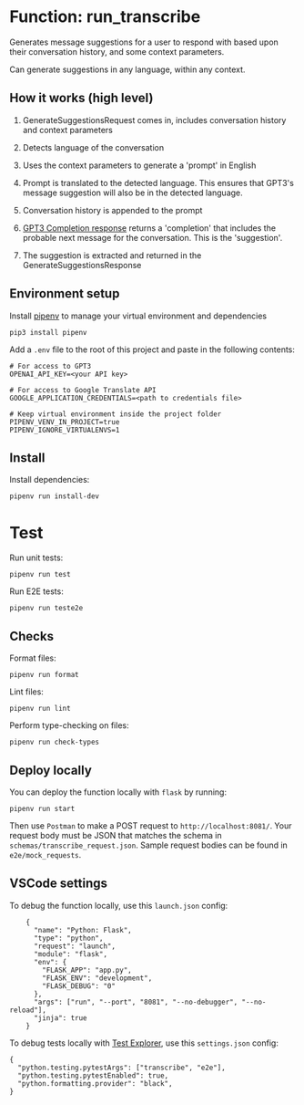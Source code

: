# Function: run_transcribe

Generates message suggestions for a user to respond with based upon their conversation history, and some context parameters.

Can generate suggestions in any language, within any context.

## How it works (high level)

1. GenerateSuggestionsRequest comes in, includes conversation history and context parameters

2. Detects language of the conversation

3. Uses the context parameters to generate a 'prompt' in English

4. Prompt is translated to the detected language. This ensures that GPT3's message suggestion will also be in the detected language.

5. Conversation history is appended to the prompt

6. [GPT3 Completion response](https://beta.openai.com/docs/guides/completion) returns a 'completion' that includes the probable next message for the conversation. This is the 'suggestion'.

7. The suggestion is extracted and returned in the GenerateSuggestionsResponse

## Environment setup

Install [pipenv](https://pypi.org/project/pipenv/) to manage your virtual environment and dependencies

```
pip3 install pipenv
```

Add a `.env` file to the root of this project and paste in the following contents:

```
# For access to GPT3
OPENAI_API_KEY=<your API key>

# For access to Google Translate API
GOOGLE_APPLICATION_CREDENTIALS=<path to credentials file>

# Keep virtual environment inside the project folder
PIPENV_VENV_IN_PROJECT=true
PIPENV_IGNORE_VIRTUALENVS=1
```

## Install

Install dependencies:

```
pipenv run install-dev
```

# Test

Run unit tests:

```
pipenv run test
```

Run E2E tests:

```
pipenv run teste2e
```

## Checks

Format files:

```
pipenv run format
```

Lint files:

```
pipenv run lint
```

Perform type-checking on files:

```
pipenv run check-types
```

## Deploy locally

You can deploy the function locally with `flask` by running:

```
pipenv run start
```

Then use `Postman` to make a POST request to `http://localhost:8081/`. Your request body must be JSON that matches the schema in `schemas/transcribe_request.json`. Sample request bodies can be found in `e2e/mock_requests`.

## VSCode settings

To debug the function locally, use this `launch.json` config:

```
    {
      "name": "Python: Flask",
      "type": "python",
      "request": "launch",
      "module": "flask",
      "env": {
        "FLASK_APP": "app.py",
        "FLASK_ENV": "development",
        "FLASK_DEBUG": "0"
      },
      "args": ["run", "--port", "8081", "--no-debugger", "--no-reload"],
      "jinja": true
    }
```

To debug tests locally with [Test Explorer](littlefoxteam.vscode-python-test-adapter), use this `settings.json` config:

```
{
  "python.testing.pytestArgs": ["transcribe", "e2e"],
  "python.testing.pytestEnabled": true,
  "python.formatting.provider": "black",
}
```
